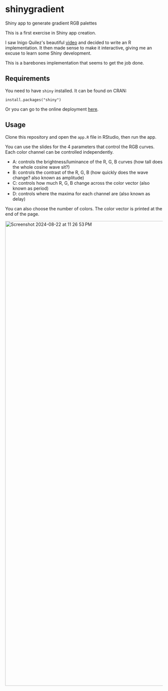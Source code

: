 # shinygradient
Shiny app to generate gradient RGB palettes

This is a first exercise in Shiny app creation. 

I saw Inigo Quilez's beautiful [video](https://www.youtube.com/shorts/TH3OTy5fTog) and decided to write an R implementation. It then made sense to make it interactive, giving me an excuse to learn some Shiny development. 

This is a barebones implementation that seems to get the job done.

## Requirements

You need to have `shiny` installed. It can be found on CRAN:

```{r}
install.packages("shiny")
```

Or you can go to the online deployment [here](https://gdagstn.shinyapps.io/shinygradient/).

## Usage

Clone this repository and open the `app.R` file in RStudio, then run the app. 

You can use the slides for the 4 parameters that control the RGB curves. Each color channel can be controlled independently.

- A: controls the brightness/luminance of the R, G, B curves (how tall does the whole cosine wave sit?)
- B: controls the contrast of the R, G, B (how quickly does the wave change? also known as amplitude)
- C: controls how much R, G, B change across the color vector (also known as period)
- D: controls where the maxima for each channel are (also known as delay)

You can also choose the number of colors. The color vector is printed at the end of the page. 

<img width="1485" alt="Screenshot 2024-08-22 at 11 26 53 PM" src="https://github.com/user-attachments/assets/00a002b9-4df5-457d-a819-3d40aa29b0b9">
